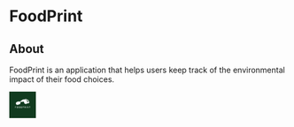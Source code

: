 # FoodPrint

## About

FoodPrint is an application that helps users keep track of the environmental impact of their food choices.


<img src="https://github.com/despinaki/FoodPrint/blob/main/Client/src/assets/foodprint.png" width="48">
